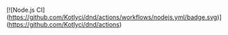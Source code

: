 [![Node.js CI]
(https://github.com/Kotlyci/dnd/actions/workflows/nodejs.yml/badge.svg)]
(https://github.com/Kotlyci/dnd/actions)